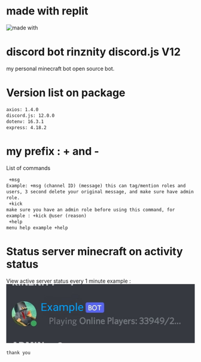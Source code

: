 # made with replit
 ![made with](https://encrypted-tbn0.gstatic.com/images?q=tbn:ANd9GcSAnBZPDeFQwgJjkFkfxq2pkiAZ4TXMF0XjYg&usqp=CAU)
# discord bot rinznity discord.js V12
my personal minecraft bot open source bot.
# Version list on package
```
axios: 1.4.0
discord.js: 12.0.0
dotenv: 16.3.1
express: 4.18.2
```
# my prefix : + and -
List of commands
```
 +msg 
Example: +msg (channel ID) (message) this can tag/mention roles and users, 3 second delete your original message, and make sure have admin role.
 +kick 
make sure you have an admin role before using this command, for example : +kick @user (reason)
 +help
menu help example +help
```
# Status server minecraft on activity status
View active server status every 1 minute
example : ![example](https://raw.githubusercontent.com/chyo31/Minecraft-server-status-on-status-discord-bot/main/Screenshot_20230625-125403_1-picsay.jpg)
```
thank you
```
```
